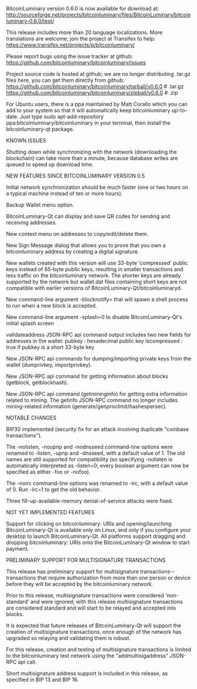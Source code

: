 BitcoinLuminary version 0.6.0 is now available for download at:
http://sourceforge.net/projects/bitcoinluminary/files/BitcoinLuminary/bitcoinluminary-0.6.0/test/

This release includes more than 20 language localizations.
More translations are welcome; join the
project at Transifex to help:
https://www.transifex.net/projects/p/bitcoinluminary/

Please report bugs using the issue tracker at github:
https://github.com/bitcoinluminary/bitcoinluminary/issues

Project source code is hosted at github; we are no longer
distributing .tar.gz files here, you can get them
directly from github:
https://github.com/bitcoinluminary/bitcoinluminary/tarball/v0.6.0  # .tar.gz
https://github.com/bitcoinluminary/bitcoinluminary/zipball/v0.6.0  # .zip

For Ubuntu users, there is a ppa maintained by Matt Corallo which
you can add to your system so that it will automatically keep
bitcoinluminary up-to-date.  Just type
sudo apt-add-repository ppa:bitcoinluminary/bitcoinluminary
in your terminal, then install the bitcoinluminary-qt package.


KNOWN ISSUES

Shutting down while synchronizing with the network
(downloading the blockchain) can take more than a minute,
because database writes are queued to speed up download
time.


NEW FEATURES SINCE BITCOINLUMINARY VERSION 0.5

Initial network synchronization should be much faster
(one or two hours on a typical machine instead of ten or more
hours).

Backup Wallet menu option.

BitcoinLuminary-Qt can display and save QR codes for sending
and receiving addresses.

New context menu on addresses to copy/edit/delete them.

New Sign Message dialog that allows you to prove that you
own a bitcoinluminary address by creating a digital
signature.

New wallets created with this version will
use 33-byte 'compressed' public keys instead of
65-byte public keys, resulting in smaller
transactions and less traffic on the bitcoinluminary
network. The shorter keys are already supported
by the network but wallet.dat files containing
short keys are not compatible with earlier
versions of BitcoinLuminary-Qt/bitcoinluminaryd.

New command-line argument -blocknotify=<command>
that will spawn a shell process to run <command> 
when a new block is accepted.

New command-line argument -splash=0 to disable
BitcoinLuminary-Qt's initial splash screen

validateaddress JSON-RPC api command output includes
two new fields for addresses in the wallet:
pubkey : hexadecimal public key
iscompressed : true if pubkey is a short 33-byte key

New JSON-RPC api commands for dumping/importing
private keys from the wallet (dumprivkey, importprivkey).

New JSON-RPC api command for getting information about
blocks (getblock, getblockhash).

New JSON-RPC api command (getmininginfo) for getting
extra information related to mining. The getinfo
JSON-RPC command no longer includes mining-related
information (generate/genproclimit/hashespersec).



NOTABLE CHANGES

BIP30 implemented (security fix for an attack involving
duplicate "coinbase transactions").

The -nolisten, -noupnp and -nodnsseed command-line
options were renamed to -listen, -upnp and -dnsseed,
with a default value of 1. The old names are still
supported for compatibility (so specifying -nolisten
is automatically interpreted as -listen=0; every
boolean argument can now be specified as either
-foo or -nofoo).

The -noirc command-line options was renamed to
-irc, with a default value of 0. Run -irc=1 to
get the old behavior.

Three fill-up-available-memory denial-of-service
attacks were fixed.


NOT YET IMPLEMENTED FEATURES

Support for clicking on bitcoinluminary: URIs and
opening/launching BitcoinLuminary-Qt is available only on Linux,
and only if you configure your desktop to launch
BitcoinLuminary-Qt. All platforms support dragging and dropping
bitcoinluminary: URIs onto the BitcoinLuminary-Qt window to start
payment.


PRELIMINARY SUPPORT FOR MULTISIGNATURE TRANSACTIONS

This release has preliminary support for multisignature
transactions-- transactions that require authorization
from more than one person or device before they
will be accepted by the bitcoinluminary network.

Prior to this release, multisignature transactions
were considered 'non-standard' and were ignored;
with this release multisignature transactions are
considered standard and will start to be relayed
and accepted into blocks.

It is expected that future releases of BitcoinLuminary-Qt
will support the creation of multisignature transactions,
once enough of the network has upgraded so relaying
and validating them is robust.

For this release, creation and testing of multisignature
transactions is limited to the bitcoinluminary test network using
the "addmultisigaddress" JSON-RPC api call.

Short multisignature address support is included in this
release, as specified in BIP 13 and BIP 16.
